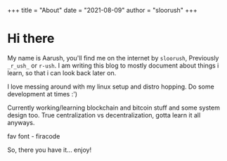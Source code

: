 +++
title = "About"
date = "2021-08-09"
author = "sloorush"
+++

# Hi there

My name is Aarush, you'll find me on the internet by `sloorush`, Previously `_r_ush_` or `r-ush`. I am writing this blog to mostly document about things i learn, so that i can look back later on.

I love messing around with my linux setup and distro hopping. Do some development at times :')

Currently working/learning blockchain and bitcoin stuff and some system design too. True centralization vs decentralization, gotta learn it all anyways.

fav font - firacode

So, there you have it... enjoy!
